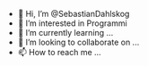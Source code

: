 - 👋 Hi, I’m @SebastianDahlskog
- 👀 I’m interested in Programmi
- 🌱 I’m currently learning ...
- 💞️ I’m looking to collaborate on ...
- 📫 How to reach me ...

<!---
SebastianDahlskog/SebastianDahlskog is a ✨ special ✨ repository because its `README.md` (this file) appears on your GitHub profile.
You can click the Preview link to take a look at your changes.
--->

